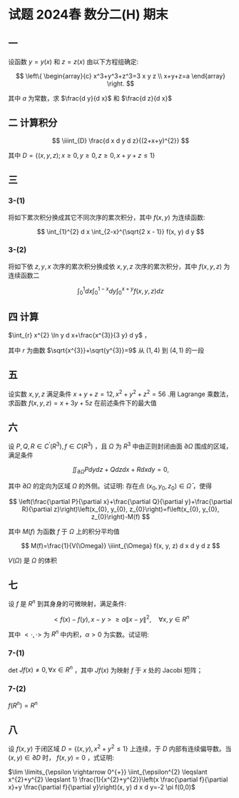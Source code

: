 # 试题 2024春 数分二(H) 期末

## 一

设函数 $y=y(x)$ 和 $z=z(x)$ 由以下方程组确定:

$$
\left\{
\begin{array}{c}
x^3+y^3+z^3=3 x y z \\
x+y+z=a
\end{array}
\right.
$$

其中 $a$ 为常数，求 $\frac{d y}{d x}$ 和 $\frac{d z}{d x}$

## 二 计算积分

$$
\iiint_{D} \frac{d x d y d z}{(2+x+y)^{2}}
$$

其中 $D=\{(x, y, z) ; x \geqslant 0, y \geqslant 0, z \geqslant 0, x+y+z \leqslant 1\}$

## 三

### 3-(1)

将如下累次积分换成其它不同次序的累次积分，其中 $f(x, y)$ 为连续函数:

$$
\int_{1}^{2} d x \int_{2-x}^{\sqrt{2 x - 1}} f(x, y) d y
$$

### 3-(2)

将如下依 $z, y, x$ 次序的累次积分换成依 $x, y, z$ 次序的累次积分，其中 $f(x, y, z)$ 为连续函数二

$$
\int_{0}^{1} d x \int_{0}^{1-x} d y \int_{0}^{x+y} f(x, y, z) d z
$$

## 四 计算

$\int_{r} x^{2} \ln y d x+\frac{x^{3}}{3 y} d y$ ，

其中 $r$ 为曲数 $\sqrt{x^{3}}+\sqrt{y^{3}}=9$ 从 $(1,4)$ 到 $(4,1)$ 的一段

## 五

设实数 $x, y, z$ 满足条件 $x+y+z=12, x^{2}+y^{2}+z^{2}=56$ .用 Lagrange 乘数法，求函数 $f(x, y, z)=x+3 y+5 z$ 在前述条件下的最大值

## 六

设 $P, Q, R \in C^{\prime}\left(R^{3}\right), f \in C\left(R^{3}\right)$ ，且 $\Omega$ 为 $R^{3}$ 中由正则封闭由面 $\partial \Omega$ 围成的区域，满足条件

$$
\iint_{\partial \Omega} P d y d z+Q d z d x+R d x d y=0,
$$

其中 $\partial \Omega$ 的定向为区域 $\Omega$ 的外侧。试证明: 存在点 $\left(x_{0}, y_{0}, z_{0}\right) \in \bar{\Omega}$ ，使得

$$
\left(\frac{\partial P}{\partial x}+\frac{\partial Q}{\partial y}+\frac{\partial R}{\partial z}\right)\left(x_{0}, y_{0}, z_{0}\right)=f\left(x_{0}, y_{0}, z_{0}\right)-M(f)
$$

其中 $M(f)$ 为函数 $f$ 于 $\Omega$ 上的积分平均值

$$
M(f)=\frac{1}{V(\Omega)} \iiint_{\Omega} f(x, y, z) d x d y d z
$$

$V(\Omega)$ 是 $\Omega$ 的体积

## 七

设 $f$ 是 $R^{n}$ 到其身身的可微映射，满足条件:

$$
<f(x)-f(y), x-y>\geqslant \alpha\|x-y\|^{2}, \quad \forall x, y \in R^{n}
$$

其中 $<\cdot, \cdot>$ 为 $R^{n}$ 中内积，$\alpha>0$ 为实数。试证明:

### 7-(1)

det $J f(x) \neq 0, \forall x \in R^{n}$ ，其中 $J f(x)$ 为映射 $f$ 于 $x$ 处的 Jacobi 短阵；

### 7-(2)

$f\left(R^{n}\right)=R^{n}$

## 八

设 $f(x, y)$ 于闭区域 $D=\left\{(x, y), x^{2}+y^{2} \leq 1\right\}$ 上连续，于 $D$ 内部有连续偏导数。当 $(x, y) \in \partial D$ 时， $f(x, y)=0$ ，式证明:

$\lim \limits_{\epsilon \rightarrow 0^{+}} \iint_{\epsilon^{2} \leqslant x^{2}+y^{2} \leqslant 1} \frac{1}{x^{2}+y^{2}}\left(x \frac{\partial f}{\partial x}+y \frac{\partial f}{\partial y}\right)(x, y) d x d y=-2 \pi f(0,0)$
